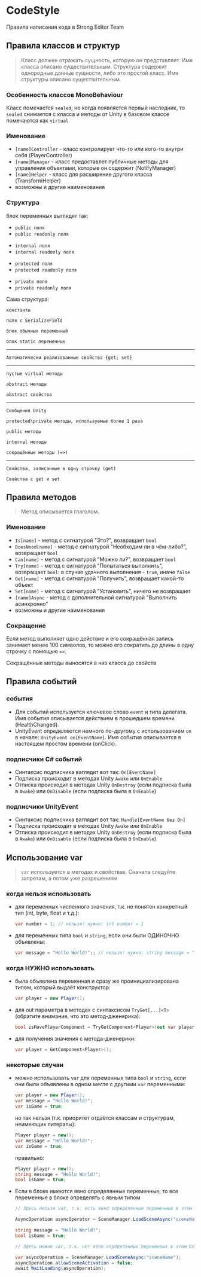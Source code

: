 # CodeStyle
Правила написания кода в Strong Editor Team


## Правила классов и структур
> Класс должен отражать сущность, которую он представляет. Имя класса описано существительным.
> Структура содержит однородные данные сущности, либо это простой класс. Имя структуры описано существительным.

### Особенность классов MonoBehaviour
Класс помечается `sealed`, но когда появляется первый наследник, то `sealed` снимается с класса и методы от Unity в базовом классе помечаются как `virtual`

### Именование
- `[name]Controller` - класс контролирует что-то или кого-то внутри себя (PlayerController)
- `[name]Manager` - класс предоставлет публичные методы для управления объектами, которые он содержит (NotifyManager)
- `[name]Helper` - класс для расширение другого класса (TransformHelper)
- возможны и другие наименования

### Структура
блок переменных выглядят так:
* `public поля`
* `public readonly поля`<p>
* `internal поля`
* `internal readonly поля`<p>
* `protected поля`
* `protected readonly поля`<p>
* `private поля`
* `private readonly поля`

Сама структура:<p>
`константы`

`поля с SerializeField`

`блок обычных переменный`

`блок static переменных`

---
`Автоматически реализованные свойства {get; set}`

---
`пустые virtual методы`

`abstract методы`

`abstract свойства`

---
`Сообщения Unity`

`protected\private методы, используемые более 1 раза`

`public методы`

`internal методы`

`сокращённые методы (=>)`

---
`Свойства, записанные в одну строчку (get)`

`Свойства с get и set`

## Правила методов
> Метод описывается глаголом.

### Именование
- `Is[name]` - метод с сигнатурой "Это?", возвращает `bool`
- `DoesNeed[name]` - метод с сигнатурой "Необходим ли в чём-либо?", возвращает `bool`
- `Can[name]` - метод с сигнатурой "Можно ли?", возвращает `bool`
- `Try[name]` - метод с сигнатурой "Попытаться выполнить", возвращает `bool`: в случае удачного выполнения - `true`, иначе `false`
- `Get[name]` - метод с сигнатурой "Получить", возвращает какой-то объект
- `Set[name]` - метод с сигнатурой "Установить", ничего не возвращает
- `[name]Async` - метод с дополнительной сигнатурой "Выполнить асинхронно"
- возможны и другие наименования

### Сокращение
Если метод выполняет одно действие и его сокращённая запись занимает менее 100 символов, то можно его сократить до длины в одну строчку с помощью `=>`.<p>
Сокращённые методы выносятся в низ класса до свойств

## Правила событий

### события
* Для событий используется ключевое слово `event` и типа делегата. Имя события описывается действием в прошедшем времени (HealthChanged).
* UnityEvent определяются немного по-другому с использованием `on` в начале: `UnityEvent on[EventName]`. Имя события описывается в настоящем простом времени (onClick).
### подписчики C# событий
* Cинтаксис подписчика ваглядит вот так: `On[EventName]`
* Подписка происходит в методах Unity `Awake` или `OnEnable`
* Отписка происходит в методах Unity `OnDestroy` (если подписка была в `Awake`) или `OnDisable` (если подписка была в `OnEnable`)
### подписчики UnityEvent
* Cинтаксис подписчика ваглядит вот так: `Handle[EventName без On]`
* Подписка происходит в методах Unity `Awake` или `OnEnable`
* Отписка происходит в методах Unity `OnDestroy` (если подписка была в `Awake`) или `OnDisable` (если подписка была в `OnEnable`)

## Использование var
> `var` используется в методах и свойствах. Сначала следуйте запретам, а потом уже разрешениям

### когда нельзя использовать
* для переменных численного значения, т.к. не понятен конкретный тип (int, byte, float и т.д.):
  ```C#
  var number = 1; // нельзя! нужно: int number = 1
  ```
* для переменных типа `bool` и `string`, если они были ОДИНОЧНО объявлены:
  ```C#
  var message = "Hello World!";; // нельзя! нужно: string message = "Hello World!";
  ```
  
### когда НУЖНО использовать
* была объявлена переменная и сразу же проинициализирована типом, который выдаёт конструктор:
  ```C#
  var player = new Player();
  ```
* для out параметра в методах с синтаксисом `TryGet[...]<T>` (обратите внимание, что это метод-дженерика):
  ```C#
  bool isHavePlayerComponent = TryGetComponent<Player>(out var player);
  ```
* для получения значения с метода-дженерики:
  ```C#
  var player = GetComponent<Player>();
  ```
### некоторые случаи
* можно использовать `var` для переменных типа `bool` и `string`, если они были объявлены в одном месте с другими `var` переменными:
  ```C#
  var player = new Player();
  var message = "Hello World!";
  var isGame = true;
  ```
  но так нельзя (т.к. приоритет отдаётся классам и структурам, неимеющих литералы):
  ```C#
  Player player = new();
  var message = "Hello World!";
  var isGame = true;
  ```
  правильно:
  ```C#
  Player player = new();
  string message = "Hello World!";
  bool isGame = true;
  ```
* Если в блоке имеются явно определянные переменные, то все переменные в блоке определять с явным типом
  ```C#
  // Здесь нельзя var, т.к. есть явно определянные переменные в этом блоке
  
  AsyncOperation asyncOperator = SceneManager.LoadSceneAsync("sceneName");
  
  string message = "Hello World!";
  bool isGame = true;
  ```
  ```C#
  // Здесь можно var, т.к. нет явно определянных переменных в этом блоке
  
  var asyncOperation = SceneManager.LoadSceneAsync("sceneName");
  asyncOperation.allowSceneActivation = false;
  await WaitLoading(asyncOperation);
  ```
